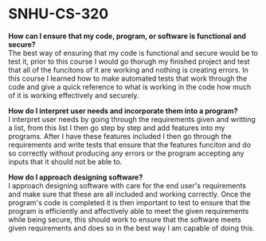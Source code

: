 # SNHU-CS-320

**How can I ensure that my code, program, or software is functional and secure?**<br />
The best way of ensuring that my code is functional and secure would be to test it, prior to this course I would go thorugh my finished project and test that all of the funcitons of it are working and nothing is creating errors. In this course I learned how to make automated tests that work through the code and give a quick reference to what is working in the code how much of it is working effectively and securely.

**How do I interpret user needs and incorporate them into a program?**<br />
I interpret user needs by going through the requirements given and writting a list, from this list I then go step by step and add features into my programs. After I have these features included I then go through the requirements and write tests that ensure that the features funciton and do so correctly without producing any errors or the program accepting any inputs that it should not be able to.

**How do I approach designing software?**<br />
I approach designing software with care for the end user's requirements and make sure that these are all included and working correctly. Once the program's code is completed it is then important to test to ensure that the program is efficiently and affectively able to meet the given requirements while being secure, this should work to ensure that the software meets given requirements and does so in the best way I am capable of doing this.
